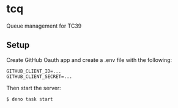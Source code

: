 # tcq

Queue management for TC39

## Setup

Create GitHub Oauth app and create a .env file with the following:

```
GITHUB_CLIENT_ID=...
GITHUB_CLIENT_SECRET=...
```

Then start the server:

```
$ deno task start
```
